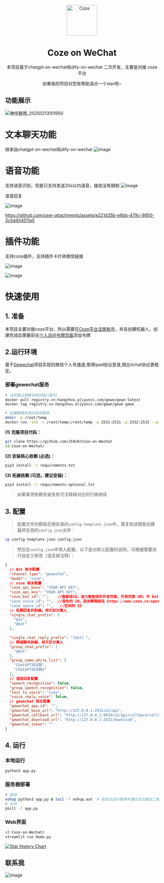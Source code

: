 <div align="center">
<img src="https://lf-coze-web-cdn.coze.cn/obj/coze-web-cn/obric/coze/favicon.1970.png" alt="Coze" width="100">
<h1>Coze on WeChat</h1>

本项目基于chatgpt-on-wechat和dify-on-wechat 二次开发，主要是对接 coze 平台

如果我的项目对您有帮助请点一个star吧~
</div>

## 功能展示
![微信截图_20250213101950](https://github.com/user-attachments/assets/aadf95b7-0291-4ff3-9f3d-1905e02eb93d)

# 文本聊天功能
继承自chatgpt-on-wechat和dify-on-wechat
![image](https://github.com/user-attachments/assets/96551277-dde1-4ccd-8cc6-418643cd9f83)

# 语音功能
支持语音识别，但是只支持发送20s以内语音，接收没有限制
![image](https://github.com/user-attachments/assets/e72329ed-dc35-47d4-bf18-8d4d672bec77)

语音回复

![image](https://github.com/user-attachments/assets/93625656-e77f-43d4-9cfb-dcdc7bc4abc4)

https://github.com/user-attachments/assets/e221d35b-e6bb-479c-9850-3c5d404511e5

# 插件功能
支持coze插件，支持插件卡片转微信链接

![image](https://github.com/user-attachments/assets/738fd3b9-6be4-407f-a60c-aa995268535b)

![image](https://github.com/user-attachments/assets/56934c06-64fd-43bf-8522-535edd5edfb0)


# 快速使用

## 1. 准备
本项目主要对接coze平台，所以需要在[Coze平台注册账号](https://www.coze.cn/)，并且创建机器人，创建完成后需要前往[个人访问令牌页面](https://www.coze.cn/open/oauth/pats)添加令牌

## 2.运行环境
基于[Gewechat](https://github.com/Devo919/Gewechat)项目实现的微信个人号通道,使用ipad协议登录,相比itchat协议更稳定。

### 部署gewechat服务

```bash
# 从阿里云镜像仓库拉取(国内)
docker pull registry.cn-hangzhou.aliyuncs.com/gewe/gewe:latest
docker tag registry.cn-hangzhou.aliyuncs.com/gewe/gewe gewe

# 创建数据目录并启动服务
mkdir -p /root/temp
docker run -itd -v /root/temp:/root/temp -p 2531:2531 -p 2532:2532 --privileged=true --name=gewe gewe /usr/sbin/init
```


**(1) 克隆项目代码：**

```bash
git clone https://github.com/JC0v0/Coze-on-Wechat
cd Coze-on-Wechat/
```

**(2) 安装核心依赖 (必选)：**

```bash
pip3 install -r requirements.txt
```

**(3) 拓展依赖 (可选，建议安装)：**

```bash
pip3 install -r requirements-optional.txt
```
> 如果某项依赖安装失败可注释掉对应的行再继续

## 3. 配置
> 配置文件的模板在根目录的`config-template.json`中，需复制该模板创建最终生效的`config.json`文件：
```bash
cp config-template.json config.json
```
> 然后在`config.json`中填入配置，以下是对默认配置的说明，可根据需要进行自定义修改（请去掉注释）：
```json
{
  // Bot 相关配置
  "channel_type": "gewechat",
  "model": "coze",
  // coze 相关配置
  "coze_api_base": "YOUR API KEY",
  "coze_api_key": "YOUR API KEY",
  "coze_bot_id": "",    //智能体ID。进入智能体的开发页面，开发页面 URL 中 bot 参数后的数字就是智能体ID。例如https://www.coze.cn/space/341****/bot/73428668*****，bot_id 为73428668*****。
  "coze_voice_id": "",  //音色的 ID，具体教程前往 https://www.coze.cn/open/docs/developer_guides/list_voices 查看
  "coze_space_id": "",   //空间的 ID
  // 私聊回复的前缀，用于区分真人
  "single_chat_prefix": [
    "bot",
    "@bot"
  ],
  
  "single_chat_reply_prefix": "[bot] ",
  // 群组聊天前缀，用于区分真人
  "group_chat_prefix": [
    "@bot"
  ],
  "group_name_white_list": [
    "ChatGPT测试群",
    "ChatGPT测试群2"
  ],
  // 语音回复配置
  "speech_recognition": false,
  "group_speech_recognition": false,
  "text_to_voice": "coze",
  "voice_reply_voice": false,
  // gewechat 相关配置
  "gewechat_app_id": "",
  "gewechat_base_url": "http://127.0.0.1:2531/v2/api",
  "gewechat_callback_url": "http://127.0.0.1:9919/v2/api/callback/collect",
  "gewechat_download_url": "http://127.0.0.1:2532/download",
  "gewechat_token": ""
}

```
## 4. 运行

###  本地运行
```bash
python3 app.py
```
### 服务器部署
```bash
# 启动
nohup python3 app.py & tail -f nohup.out  # 在后台运行程序并通过日志输出二维码
# 关闭
pkill -f app.py
```

### Web界面
```bash
cd Coze-on-Wechat/
streamlit run Home.py
```

[![Star History Chart](https://api.star-history.com/svg?repos=JC0v0/Coze-on-Wechat&type=Date)](https://star-history.com/#JC0v0/Coze-on-Wechat&Date)

## 联系我
![image](https://github.com/user-attachments/assets/d61764ec-c975-4b34-96c3-96bef668d67a)
